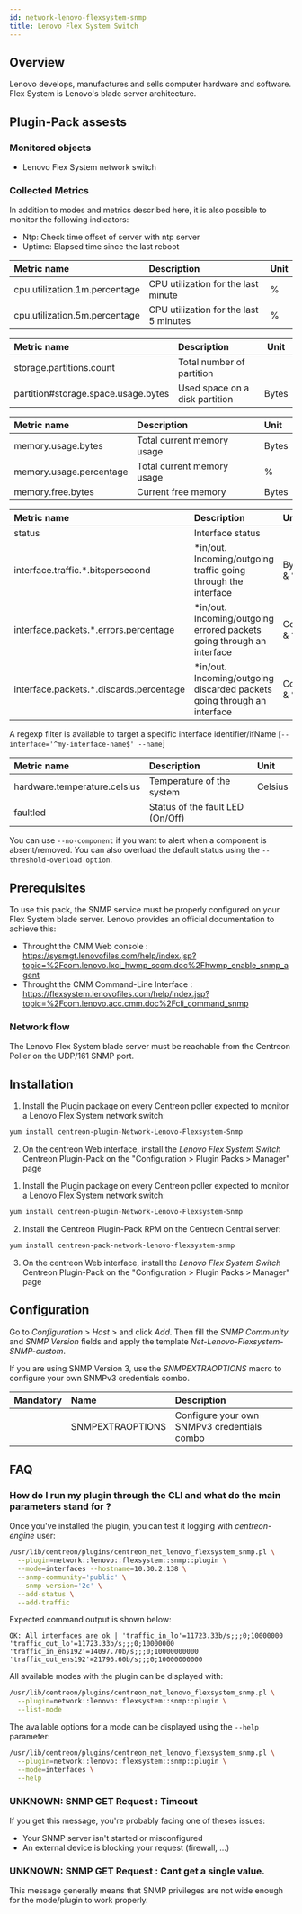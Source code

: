```yaml
---
id: network-lenovo-flexsystem-snmp
title: Lenovo Flex System Switch 
---
```


## Overview

Lenovo develops, manufactures and sells computer hardware and software. Flex
System is Lenovo's blade server architecture.

## Plugin-Pack assests

### Monitored objects

* Lenovo Flex System network switch

### Collected Metrics

In addition to modes and metrics described here, it is also possible to monitor 
the following indicators:

* Ntp: Check time offset of server with ntp server
* Uptime: Elapsed time since the last reboot

<!--Cpu-->

| Metric name                    | Description                              | Unit   |
| :----------------------------- | :--------------------------------------- | :------|
| cpu.utilization.1m.percentage  | CPU utilization for the last minute      | %      |
| cpu.utilization.5m.percentage  | CPU utilization for the last 5 minutes   | %      |

<!--Storage-->

| Metric name                         | Description                    | Unit   |
| :---------------------------------- | :----------------------------- |------- |
| storage.partitions.count            | Total number of partition      |        |
| partition#storage.space.usage.bytes | Used space on a disk partition | Bytes  |

<!--Memory-Usage-->

| Metric name             | Description                 | Unit   |
| :---------------------- | :---------------------------| :----- |
| memory.usage.bytes      | Total current memory usage  | Bytes  |
| memory.usage.percentage | Total current memory usage  |  %     |
| memory.free.bytes       | Current free memory         | Bytes  |

<!--Traffic-->

| Metric name                              | Description                                                               | Unit        |
| :--------------------------------------- | :------------------------------------------------------------------------ | :---------- |
| status                                   | Interface status                                                          |             |
| interface.traffic.\*.bitspersecond       | \*in/out. Incoming/outgoing traffic going through the interface           | Bytes/s & % |
| interface.packets.\*.errors.percentage   | \*in/out. Incoming/outgoing errored packets going through an interface    | Count & %   |
| interface.packets.\*.discards.percentage | \*in/out. Incoming/outgoing discarded packets going through an interface  | Count & %   |

A regexp filter is available to target a specific interface identifier/ifName [```--interface='^my-interface-name$' --name```] 

<!--Environment-->

| Metric name                   | Description                      | Unit     |               
| :---------------------------- | :------------------------------- | :--------|
| hardware.temperature.celsius  | Temperature of the system        | Celsius  |
| faultled                      | Status of the fault LED (On/Off) |          |

You can use ```--no-component``` if you want to alert when a component is 
absent/removed. You can also overload the default status using the 
```--threshold-overload option```. 

<!--END_DOCUSAURUS_CODE_TABS-->

## Prerequisites

To use this pack, the SNMP service must be properly configured on your 
Flex System blade server. Lenovo provides an official documentation
to achieve this: 
* Throught the CMM Web console : https://sysmgt.lenovofiles.com/help/index.jsp?topic=%2Fcom.lenovo.lxci_hwmp_scom.doc%2Fhwmp_enable_snmp_agent
* Throught the CMM Command-Line Interface : https://flexsystem.lenovofiles.com/help/index.jsp?topic=%2Fcom.lenovo.acc.cmm.doc%2Fcli_command_snmp

### Network flow

The Lenovo Flex System blade server must be reachable from the Centreon Poller
on the UDP/161 SNMP port.

## Installation

<!--DOCUSAURUS_CODE_TABS-->

<!--Online IMP Licence & IT-100 Editions-->

1. Install the Plugin package on every Centreon poller expected to monitor a Lenovo Flex System network switch:

```bash
yum install centreon-plugin-Network-Lenovo-Flexsystem-Snmp
```

2. On the centreon Web interface, install the *Lenovo Flex System Switch* Centreon Plugin-Pack on the "Configuration > Plugin Packs > Manager" page

<!--Offline IMP License-->

1. Install the Plugin package on every Centreon poller expected to monitor a Lenovo Flex System network switch:

```bash
yum install centreon-plugin-Network-Lenovo-Flexsystem-Snmp
```

2. Install the Centreon Plugin-Pack RPM on the Centreon Central server:

```bash
yum install centreon-pack-network-lenovo-flexsystem-snmp
```

3. On the centreon Web interface, install the *Lenovo Flex System Switch* Centreon Plugin-Pack on the "Configuration > Plugin Packs > Manager" page

<!--END_DOCUSAURUS_CODE_TABS-->

## Configuration

Go to *Configuration* > *Host* > and click *Add*. Then fill the *SNMP Community*
and *SNMP Version* fields and apply the template 
*Net-Lenovo-Flexsystem-SNMP-custom*.

If you are using SNMP Version 3, use the
*SNMPEXTRAOPTIONS* macro to configure your own SNMPv3 credentials combo.

| Mandatory   | Name             | Description                                    |
| :---------- | :--------------- | :--------------------------------------------- |
|             | SNMPEXTRAOPTIONS | Configure your own SNMPv3 credentials combo    |

## FAQ

### How do I run my plugin through the CLI and what do the main parameters stand for ?

Once you've installed the plugin, you can test it logging with *centreon-engine*
user:
 
```bash
/usr/lib/centreon/plugins/centreon_net_lenovo_flexsystem_snmp.pl \
  --plugin=network::lenovo::flexsystem::snmp::plugin \
  --mode=interfaces --hostname=10.30.2.138 \
  --snmp-community='public' \
  --snmp-version='2c' \
  --add-status \
  --add-traffic
```

Expected command output is shown below:

```
OK: All interfaces are ok | 'traffic_in_lo'=11723.33b/s;;;0;10000000 'traffic_out_lo'=11723.33b/s;;;0;10000000 'traffic_in_ens192'=14097.70b/s;;;0;10000000000 'traffic_out_ens192'=21796.60b/s;;;0;10000000000
```

All available modes with the plugin can be displayed with:

```bash
/usr/lib/centreon/plugins/centreon_net_lenovo_flexsystem_snmp.pl \
  --plugin=network::lenovo::flexsystem::snmp::plugin \
  --list-mode
```

The available options for a mode can be displayed using the ```--help``` parameter:

```bash
/usr/lib/centreon/plugins/centreon_net_lenovo_flexsystem_snmp.pl \
  --plugin=network::lenovo::flexsystem::snmp::plugin \
  --mode=interfaces \
  --help
```

### UNKNOWN: SNMP GET Request : Timeout

If you get this message, you're probably facing one of theses issues:

* Your SNMP server isn't started or misconfigured
* An external device is blocking your request (firewall, ...)

### UNKNOWN: SNMP GET Request : Cant get a single value.

This message generally means that SNMP privileges are not wide enough for the
mode/plugin to work properly.
